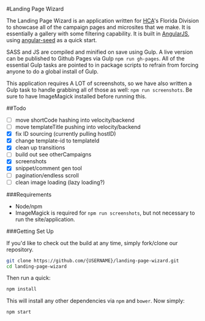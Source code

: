 #Landing Page Wizard

The Landing Page Wizard is an application written for [HCA](http://hcahealthcare.com)'s Florida Division to showcase all of the campaign pages and microsites that we make. It is essentially a gallery with some filtering capability. It is built in [AngularJS](http://angularjs.org/), using [angular-seed](https://github.com/angular/angular-seed) as a quick start.

SASS and JS are compiled and minified on save using Gulp. A live version can be published to Github Pages via Gulp `npm run gh-pages`. All of the essential Gulp tasks are pointed to in package scripts to refrain from forcing anyone to do a global install of Gulp.

This application requires A LOT of screenshots, so we have also written a Gulp task to handle grabbing all of those as well: `npm run screenshots`. Be sure to have ImageMagick installed before running this.

##Todo
- [ ] move shortCode hashing into velocity/backend
- [ ] move templateTitle pushing into velocity/backend
- [x] fix ID sourcing (currently pulling hostID)
- [x] change template-id to templateId
- [x] clean up transitions
- [ ] build out see otherCampaigns
- [x] screenshots
- [x] snippet/comment gen tool
- [ ] pagination/endless scroll
- [ ] clean image loading (lazy loading?)

###Requirements
* Node/npm
* ImageMagick is required for `npm run screenshots`, but not necessary to run the site/application.

###Getting Set Up

If you'd like to check out the build at any time, simply fork/clone our repository.

```bash
git clone https://github.com/{USERNAME}/landing-page-wizard.git
cd landing-page-wizard
```
Then run a quick:
```bash
npm install
```
This will install any other dependencies via `npm` and `bower`.
Now simply:
```bash
npm start
```

